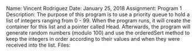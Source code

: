 Name: Vincent Rodriguez                                                                                                                                                                                                                                                          Date: January 25, 2018                                                                                                                                                                                                                                                            Assignment: Program 1                                                                                                                                                                                                                                                            Description: The purpose of this program is to use a priority queue
			 to hold a list of integers ranging from 0 - 99. When the
			 program runs, it will create the container for this list
			 and a pointer called Head. Afterwards, the program will 
			 generate random numbers (modulo 100) and use the orderedSert
			 method to keep the integers in order according to their
			 values and when they were received into the list.                                                                                                                                                                                                            Files:                                                                                                                                    
